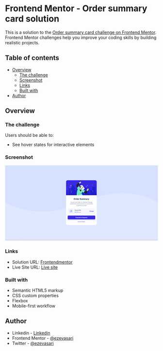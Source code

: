 # Frontend Mentor - Order summary card solution

This is a solution to the [Order summary card challenge on Frontend Mentor](https://www.frontendmentor.io/challenges/order-summary-component-QlPmajDUj). Frontend Mentor challenges help you improve your coding skills by building realistic projects. 

## Table of contents

- [Overview](#overview)
  - [The challenge](#the-challenge)
  - [Screenshot](#screenshot)
  - [Links](#links)
  - [Built with](#built-with)
- [Author](#author)

## Overview

### The challenge

Users should be able to:

- See hover states for interactive elements

### Screenshot

![](images/screenshot.png)

### Links

- Solution URL: [Frontendmentor](https://www.frontendmentor.io/solutions/responsive-order-summary-card-using-flexbox-CNOnm67vz)
- Live Site URL: [Live site](https://ezevasari.github.io/order-summary-card/)

### Built with

- Semantic HTML5 markup
- CSS custom properties
- Flexbox
- Mobile-first workflow

## Author

- Linkedin - [Linkedin](https://www.linkedin.com/in/ernesto-vasari-13b366185/)
- Frontend Mentor - [@ezevasari](https://www.frontendmentor.io/profile/EzeVasari)
- Twitter - [@ezevasari](https://www.twitter.com/ezevasari)
